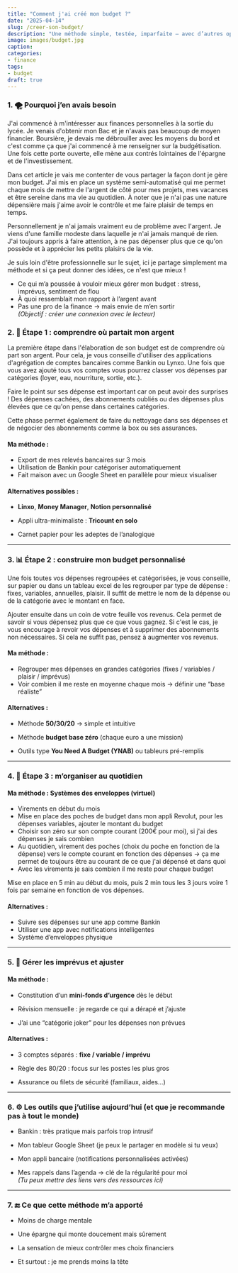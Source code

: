 ```yaml
---
title: "Comment j'ai créé mon budget ?"
date: "2025-04-14"
slug: /creer-son-budget/
description: "Une méthode simple, testée, imparfaite — avec d’autres options si la tienne est différente"
image: images/budget.jpg
caption: 
categories:
- finance
tags:
- budget
draft: true
---
```


### 1. 🌪 Pourquoi j’en avais besoin

J'ai commencé à m'intéresser aux finances personnelles à la sortie du lycée. Je venais d'obtenir mon Bac et je n'avais pas beaucoup de moyen financier. Boursière, je devais me débrouiller avec les moyens du bord et c'est comme ça que j'ai commencé à me renseigner sur la budgétisation. Une fois cette porte ouverte, elle mène aux contrés lointaines de l'épargne et de l'investissement. 

Dans cet article je vais me contenter de vous partager la façon dont je gère mon budget. J'ai mis en place un système semi-automatisé qui me permet chaque mois de mettre de l'argent de côté pour mes projets, mes vacances et être sereine dans ma vie au quotidien. À noter que je n'ai pas une nature dépensière mais j'aime avoir le contrôle et me faire plaisir de temps en temps. 

Personnellement je n'ai jamais vraiment eu de problème avec l'argent. Je viens d'une famille modeste dans laquelle je n'ai jamais manqué de rien. J'ai toujours appris à faire attention, à ne pas dépenser plus que ce qu'on possède et à apprécier les petits plaisirs de la vie.

Je suis loin d'être professionnelle sur le sujet, ici je partage simplement ma méthode et si ça peut donner des idées, ce n'est que mieux !

- Ce qui m’a poussée à vouloir mieux gérer mon budget : stress, imprévus, sentiment de flou
- À quoi ressemblait mon rapport à l’argent avant
- Pas une pro de la finance → mais envie de m’en sortir  
    _(Objectif : créer une connexion avec le lecteur)_

### 2. 🧭 Étape 1 : comprendre où partait mon argent

La première étape dans l'élaboration de son budget est de comprendre où part son argent. Pour cela, je vous conseille d'utiliser des applications d'agrégation de comptes bancaires comme Bankin ou Lynxo. Une fois que vous avez ajouté tous vos comptes vous pourrez classer vos dépenses par catégories (loyer, eau, nourriture, sortie, etc.). 

Faire le point sur ses dépense est important car on peut avoir des surprises ! Des dépenses cachées, des abonnements oubliés ou des dépenses plus élevées que ce qu'on pense dans certaines catégories.

Cette phase permet également de faire du nettoyage dans ses dépenses et de négocier des abonnements comme la box ou ses assurances.
#### Ma méthode :

- Export de mes relevés bancaires sur 3 mois
- Utilisation de Bankin pour catégoriser automatiquement
- Fait maison avec un Google Sheet en parallèle pour mieux visualiser
#### Alternatives possibles :

- **Linxo**, **Money Manager**, **Notion personnalisé**
- Appli ultra-minimaliste : **Tricount en solo**
    
- Carnet papier pour les adeptes de l’analogique
    

---

### 3. 📊 Étape 2 : construire mon budget personnalisé


Une fois toutes vos dépenses regroupées et catégorisées, je vous conseille, sur papier ou dans un tableau excel de les regrouper par type de dépense : fixes, variables, annuelles, plaisir. Il suffit de mettre le nom de la dépense ou de la catégorie avec le montant en face.

Ajouter ensuite dans un coin de votre feuille vos revenus. Cela permet de savoir si vous dépensez plus que ce que vous gagnez. Si c'est le cas, je vous encourage à revoir vos dépenses et à supprimer des abonnements non nécessaires. Si cela ne suffit pas, pensez à augmenter vos revenus.

#### Ma méthode :

- Regrouper mes dépenses en grandes catégories (fixes / variables / plaisir / imprévus)
- Voir combien il me reste en moyenne chaque mois → définir une “base réaliste”
#### Alternatives :

- Méthode **50/30/20** → simple et intuitive
    
- Méthode **budget base zéro** (chaque euro a une mission)
    
- Outils type **You Need A Budget (YNAB)** ou tableurs pré-remplis
    

---

### 4. 📆 Étape 3 : m’organiser au quotidien

#### Ma méthode : Systèmes des enveloppes (virtuel)

- Virements en début du mois
- Mise en place des poches de budget dans mon appli Revolut, pour les dépenses variables, ajouter le montant du budget 
- Choisir son zéro sur son compte courant (200€ pour moi), si j'ai des dépenses je sais combien
- Au quotidien, virement des poches (choix du poche en fonction de la dépense) vers le compte courant en fonction des dépenses -> ça me permet de toujours être au courant de ce que j'ai dépensé et dans quoi
- Avec les virements je sais combien il me reste pour chaque budget

Mise en place en 5 min au début du mois, puis 2 min tous les 3 jours voire 1 fois par semaine en fonction de vos dépenses.

#### Alternatives :

- Suivre ses dépenses sur une app comme Bankin
- Utiliser une app avec notifications intelligentes
- Système d’enveloppes physique

---

### 5. 💸 Gérer les imprévus et ajuster

#### Ma méthode :

- Constitution d’un **mini-fonds d’urgence** dès le début
    
- Révision mensuelle : je regarde ce qui a dérapé et j’ajuste
    
- J’ai une “catégorie joker” pour les dépenses non prévues
    

#### Alternatives :

- 3 comptes séparés : **fixe / variable / imprévu**
    
- Règle des 80/20 : focus sur les postes les plus gros
    
- Assurance ou filets de sécurité (familiaux, aides…)
    

---

### 6. ⚙️ Les outils que j’utilise aujourd’hui (et que je recommande pas à tout le monde)

- Bankin : très pratique mais parfois trop intrusif
    
- Mon tableur Google Sheet (je peux le partager en modèle si tu veux)
    
- Mon appli bancaire (notifications personnalisées activées)
    
- Mes rappels dans l’agenda → clé de la régularité pour moi  
    _(Tu peux mettre des liens vers des ressources ici)_
    

---

### 7. 🔚 Ce que cette méthode m’a apporté

- Moins de charge mentale
    
- Une épargne qui monte doucement mais sûrement
    
- La sensation de mieux contrôler mes choix financiers
    
- Et surtout : je me prends moins la tête